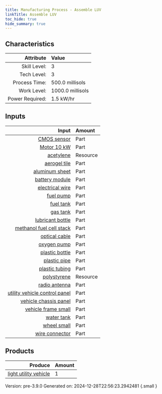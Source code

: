```yaml
---
title: Manufacturing Process - Assemble LUV
linkTitle: Assemble LUV
toc_hide: true
hide_summary: true
---
```



## Characteristics

| Attribute      | Value |
|--------:|:------|
|Skill Level:|3|
|Tech Level:|3|
|Process Time:|500.0 millisols|
|Work Level:|1000.0 millisols|
|Power Required:|1.5 kW/hr|

## Inputs

| Input      | Amount |
|--------:|:------|
|[CMOS sensor](/docs/definitions/part/cmos-sensor)|Part|4|
|[Motor 10 kW](/docs/definitions/part/motor-10-kw)|Part|2|
|[acetylene](/docs/definitions/resource/acetylene)|Resource|1.0 kg|
|[aerogel tile](/docs/definitions/part/aerogel-tile)|Part|20|
|[aluminum sheet](/docs/definitions/part/aluminum-sheet)|Part|5|
|[battery module](/docs/definitions/part/battery-module)|Part|1|
|[electrical wire](/docs/definitions/part/electrical-wire)|Part|10|
|[fuel pump](/docs/definitions/part/fuel-pump)|Part|1|
|[fuel tank](/docs/definitions/part/fuel-tank)|Part|1|
|[gas tank](/docs/definitions/part/gas-tank)|Part|1|
|[lubricant bottle](/docs/definitions/part/lubricant-bottle)|Part|1|
|[methanol fuel cell stack](/docs/definitions/part/methanol-fuel-cell-stack)|Part|2|
|[optical cable](/docs/definitions/part/optical-cable)|Part|4|
|[oxygen pump](/docs/definitions/part/oxygen-pump)|Part|1|
|[plastic bottle](/docs/definitions/part/plastic-bottle)|Part|1|
|[plastic pipe](/docs/definitions/part/plastic-pipe)|Part|2|
|[plastic tubing](/docs/definitions/part/plastic-tubing)|Part|3|
|[polystyrene](/docs/definitions/resource/polystyrene)|Resource|5.0 kg|
|[radio antenna](/docs/definitions/part/radio-antenna)|Part|1|
|[utility vehicle control panel](/docs/definitions/part/utility-vehicle-control-panel)|Part|1|
|[vehicle chassis panel](/docs/definitions/part/vehicle-chassis-panel)|Part|3|
|[vehicle frame small](/docs/definitions/part/vehicle-frame-small)|Part|2|
|[water tank](/docs/definitions/part/water-tank)|Part|1|
|[wheel small](/docs/definitions/part/wheel-small)|Part|4|
|[wire connector](/docs/definitions/part/wire-connector)|Part|10|

## Products


| Produce      | Amount |
|--------:|:------|
|[light utility vehicle](/docs/definitions/vehicle/light-utility-vehicle)|1|


Version: pre-3.9.0 Generated on: 2024-12-28T22:56:23.2942481
{.small }

